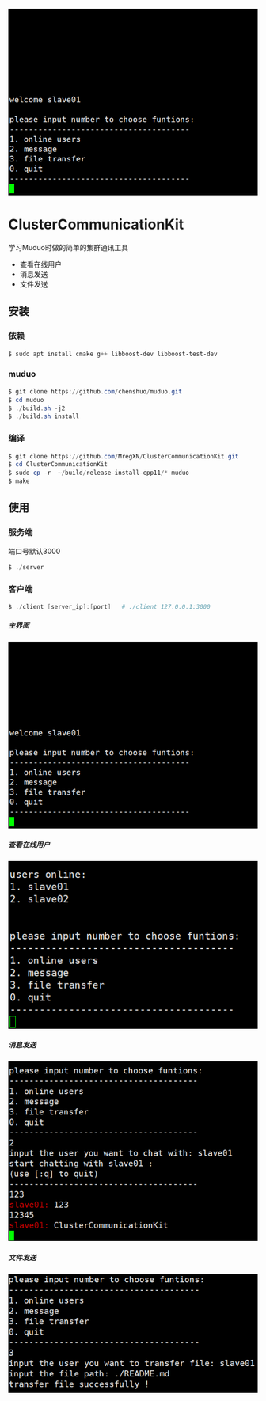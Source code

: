 ![ui](.\img\ui.png)



# ClusterCommunicationKit

学习Muduo时做的简单的集群通讯工具

- 查看在线用户
- 消息发送
- 文件发送

## 安装

### 依赖

```powershell
$ sudo apt install cmake g++ libboost-dev libboost-test-dev
```

### muduo

```powershell
$ git clone https://github.com/chenshuo/muduo.git
$ cd muduo
$ ./build.sh -j2
$ ./build.sh install
```

### 编译

~~~powershell
$ git clone https://github.com/MregXN/ClusterCommunicationKit.git
$ cd ClusterCommunicationKit
$ sudo cp -r  ~/build/release-install-cpp11/* muduo
$ make
~~~

## 使用

### 服务端

端口号默认3000

```powershell
$ ./server
```

###  客户端

```powershell
$ ./client [server_ip]:[port]   # ./client 127.0.0.1:3000
```

##### 主界面

![ui](.\img\ui.png)

##### 查看在线用户

![ui](.\img\useronline.png)

##### 消息发送

![ui](.\img\message.png)

##### 文件发送

![ui](.\img\file.png)